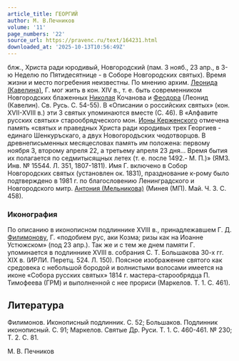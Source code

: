 ```yaml
---
article_title: ГЕОРГИЙ
author: М. В.Печников
volume: '11'
page_numbers: '22'
source_url: https://pravenc.ru/text/164231.html
downloaded_at: '2025-10-13T10:56:49Z'
---
```


блж., Христа ради юродивый, Новгородский (пам. 3 нояб., 23 апр., в 3-ю Неделю по Пятидесятнице - в Соборе Новгородских святых). Время жизни и место погребения неизвестны. По мнению архим. [Леонида (Кавелина)](<https://pravenc.ru/text/Леонида (Кавелина).html>), Г. мог жить в кон. XIV в., т. е. быть современником Новгородских блаженных [Николая](https://pravenc.ru/text/Николай.html) Кочанова и [Феодора](https://pravenc.ru/text/Феодор.html) (Леонид (Кавелин). Св. Русь. С. 54-55). В «Описании о российских святых» (кон. XVII-XVIII в.) эти 3 святых упоминаются вместе (С. 46). В «Алфавите русских святых» старообрядческого мон. [Ионы Керженского](<https://pravenc.ru/text/Ионы Керженского.html>) отмечена память «святых и праведных Христа ради юродивых трех Георгиев - единаго Шенкуръскаго, а двух Новогородъских чюдотворцов. В древнеписьменных месяцесловах память им положена: первому ноября 3, второму апреля 22, а третьему апреля 23 дня... Время бытия их полагается по седмитысящных летех (т. е. после 1492.- М. П.)» (ЯМЗ. Инв. № 15544. Л. 351, 1807-1811). Имя Г. включено в Собор Новгородских святых (установлен ок. 1831), празднование к-рому было подтверждено в 1981 г. по благословению Ленинградского и Новгородского митр. [Антония (Мельникова)](<https://pravenc.ru/text/АНТОНИЙ (Мельников Анатолий Сергеевич.html>) (Минея (МП). Май. Ч. 3. С. 458).

### Иконография

По описанию в иконописном подлиннике XVIII в., принадлежавшем Г. Д. [Филимонову](https://pravenc.ru/text/Филимонову.html), Г. «подобием рус, аки Козма; ризы как на Иоанне Устюжском» (под 23 апр.). Так же и с тем же днем памяти Г. упоминается в подлиннике XVIII в. собрания С. Т. Большакова 30-х гг. XIX в. (ИРЛИ. Перетц. 524. Л. 150). Поясное изображение святого как средовека с небольшой бородой и волнистыми волосами имеется на иконе «Собора русских святых» 1814 г. мастера-старообрядца П. Тимофеева (ГРМ) и выполненной с нее прориси (Маркелов. Т. 1. С. 461).

## Литература

Филимонов. Иконописный подлинник. С. 52; Большаков. Подлинник иконописный. С. 91; Маркелов. Святые Др. Руси. Т. 1. С. 460-461. № 230; Т. 2. С. 81.

М. В.  Печников
